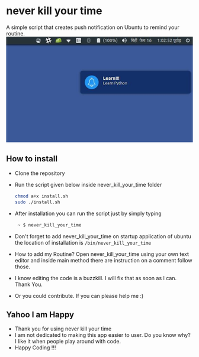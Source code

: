 # never kill your time
A simple script that creates push notification on Ubuntu to remind your routine.
![Screenshot](./screenshot.jpg)

## How to install
- Clone the repository 
- Run the script given below inside never_kill_your_time folder
  
  ```bash
  chmod a+x install.sh
  sudo ./install.sh
  ```

- After installation you can run the script just by simply typing 

  ```bash
   ~ $ never_kill_your_time  
  ```
  
- Don't forget to add never_kill_your_time on startup application of ubuntu the location of installation is `/bin/never_kill_your_time`
- How to add my Routine? Open never_kill_your_time using your own text editor and inside main method there are instruction on a comment follow those.
- I know editing the code is a buzzkill. I will fix that as soon as I can. Thank You.
- Or you could contribute. If you can please help me :) 

## Yahoo I am Happy
- Thank you for using never kill your time
- I am not dedicated to making this app easier to user. Do you know why? I like it when people play around with code. 
- Happy Coding !!! 


